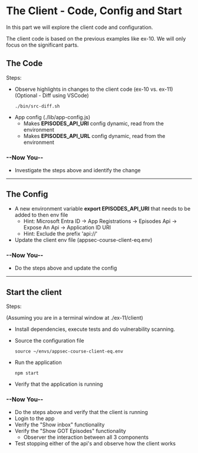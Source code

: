 # The Client - Code, Config and Start

In this part we will explore the client code and configuration.

The client code is based on the previous examples like ex-10. We will only focus on the significant parts.

## The Code

Steps:

* Observe highlights in changes to the client code (ex-10 vs. ex-11)
  </br>(Optional - Diff using VSCode)
  ```shell
  ./bin/src-diff.sh
  ```
* App config (./lib/app-config.js)
  * Makes **EPISODES_API_URI** config dynamic, read from the environment
  * Makes **EPISODES_API_URL** config dynamic, read from the environment
 

### --Now You--

* Investigate the steps above and identify the change
  
---

## The Config

* A new environment variable **export EPISODES_API_URI** that needs to be added to then env file
  * Hint: Microsoft Entra ID -> App Registrations -> Episodes Api -> Expose An Api -> Application ID URI
  * Hint: Exclude the prefix 'api://'
* Update the client env file (appsec-course-client-eq.env)

### --Now You--

* Do the steps above and update the config

---

## Start the client

Steps:

(Assuming you are in a terminal window at ./ex-11/client)

* Install dependencies, execute tests and do vulnerability scanning.    
* Source the configuration file

    ```shell
    source ~/envs/appsec-course-client-eq.env 
    ```

* Run the application

    ```shell
    npm start 
    ```

* Verify that the application is running
### --Now You--

* Do the steps above and verify that the client is running
* Login to the app
* Verify the "Show inbox" functionality
* Verify the "Show GOT Episodes" functionality
  * Observer the interaction between all 3 components
* Test stopping either of the api's and observe how the client works
  

